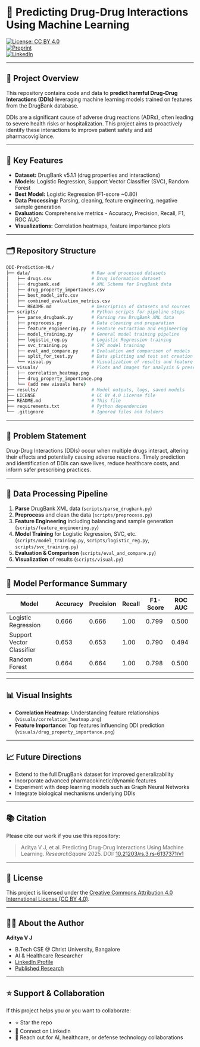 # 💊 Predicting Drug-Drug Interactions Using Machine Learning

[![License: CC BY 4.0](https://img.shields.io/badge/License-CC%20BY%204.0-green.svg)](https://creativecommons.org/licenses/by/4.0/)  
[![Preprint](https://img.shields.io/badge/Read-Preprint-orange)](https://www.researchsquare.com/article/rs-6137371/v1)  
[![LinkedIn](https://img.shields.io/badge/Author-RAAPPO-blue)](https://www.linkedin.com/in/raappo/)

---

## 🚀 Project Overview

This repository contains code and data to **predict harmful Drug-Drug Interactions (DDIs)** leveraging machine learning models trained on features from the DrugBank database.

DDIs are a significant cause of adverse drug reactions (ADRs), often leading to severe health risks or hospitalization. This project aims to proactively identify these interactions to improve patient safety and aid pharmacovigilance.

---

## 🎯 Key Features

- **Dataset:** DrugBank v5.1.1 (drug properties and interactions)  
- **Models:** Logistic Regression, Support Vector Classifier (SVC), Random Forest  
- **Best Model:** Logistic Regression (F1-score ~0.80)  
- **Data Processing:** Parsing, cleaning, feature engineering, negative sample generation  
- **Evaluation:** Comprehensive metrics - Accuracy, Precision, Recall, F1, ROC AUC  
- **Visualizations:** Correlation heatmaps, feature importance plots  

---

## 🗂 Repository Structure

```bash
DDI-Prediction-ML/
├── data/                       # Raw and processed datasets
│   ├── drugs.csv               # Drug information dataset
│   ├── drugbank.xsd            # XML Schema for DrugBank data
│   ├── drug_property_importances.csv
│   ├── best_model_info.csv
│   ├── combined_evaluation_metrics.csv
│   └── README.md               # Description of datasets and sources
├── scripts/                    # Python scripts for pipeline steps
│   ├── parse_drugbank.py       # Parsing raw DrugBank XML data
│   ├── preprocess.py           # Data cleaning and preparation
│   ├── feature_engineering.py  # Feature extraction and engineering
│   ├── model_training.py       # General model training pipeline
│   ├── logistic_reg.py         # Logistic Regression training
│   ├── svc_training.py         # SVC model training
│   ├── eval_and_compare.py     # Evaluation and comparison of models
│   ├── split_for_test.py       # Data splitting and test set creation
│   └── visual.py               # Visualization of results and feature importance
├── visuals/                    # Plots and images for analysis & presentation
│   ├── correlation_heatmap.png
│   ├── drug_property_importance.png
│   └── (add new visuals here)
├── results/                    # Model outputs, logs, saved models
├── LICENSE                     # CC BY 4.0 License file
├── README.md                   # This file
├── requirements.txt            # Python dependencies
└── .gitignore                  # Ignored files and folders
```

---

## 🧠 Problem Statement

Drug-Drug Interactions (DDIs) occur when multiple drugs interact, altering their effects and potentially causing adverse reactions. Timely prediction and identification of DDIs can save lives, reduce healthcare costs, and inform safer prescribing practices.

---

## 🧪 Data Processing Pipeline

1. **Parse** DrugBank XML data (`scripts/parse_drugbank.py`)  
2. **Preprocess** and clean the data (`scripts/preprocess.py`)  
3. **Feature Engineering** including balancing and sample generation (`scripts/feature_engineering.py`)  
4. **Model Training** for Logistic Regression, SVC, etc. (`scripts/model_training.py`, `scripts/logistic_reg.py`, `scripts/svc_training.py`)  
5. **Evaluation & Comparison** (`scripts/eval_and_compare.py`)  
6. **Visualization** of results (`scripts/visual.py`)  

---

## 🤖 Model Performance Summary

| Model                    | Accuracy | Precision | Recall | F1-Score | ROC AUC |
|--------------------------|----------|-----------|--------|----------|---------|
| Logistic Regression       | 0.666    | 0.666     | 1.00   | 0.799    | 0.500   |
| Support Vector Classifier | 0.653    | 0.653     | 1.00   | 0.790    | 0.494   |
| Random Forest            | 0.664    | 0.664     | 1.00   | 0.798    | 0.500   |

---

## 📊 Visual Insights

- **Correlation Heatmap:** Understanding feature relationships (`visuals/correlation_heatmap.png`)  
- **Feature Importance:** Top features influencing DDI prediction (`visuals/drug_property_importance.png`)  

---

## 📈 Future Directions

- Extend to the full DrugBank dataset for improved generalizability  
- Incorporate advanced pharmacokinetic/dynamic features  
- Experiment with deep learning models such as Graph Neural Networks  
- Integrate biological mechanisms underlying DDIs  

---

## 📚 Citation

Please cite our work if you use this repository:

> Aditya V J, et al. Predicting Drug-Drug Interactions Using Machine Learning. *ResearchSquare* 2025. DOI: [10.21203/rs.3.rs-6137371/v1](https://doi.org/10.21203/rs.3.rs-6137371/v1)

---

## 🔖 License

This project is licensed under the [Creative Commons Attribution 4.0 International License (CC BY 4.0)](https://creativecommons.org/licenses/by/4.0/).

---

## 👨‍💻 About the Author

**Aditya V J**  
- B.Tech CSE @ Christ University, Bangalore  
- AI & Healthcare Researcher  
- [LinkedIn Profile](https://www.linkedin.com/in/raappo/)  
- [Published Research](https://doi.org/10.21203/rs.3.rs-6137371/v1)

---

## ⭐ Support & Collaboration

If this project helps you or you want to collaborate:  
- ⭐ Star the repo  
- 📩 Connect on LinkedIn  
- 🤝 Reach out for AI, healthcare, or defense technology collaborations  


